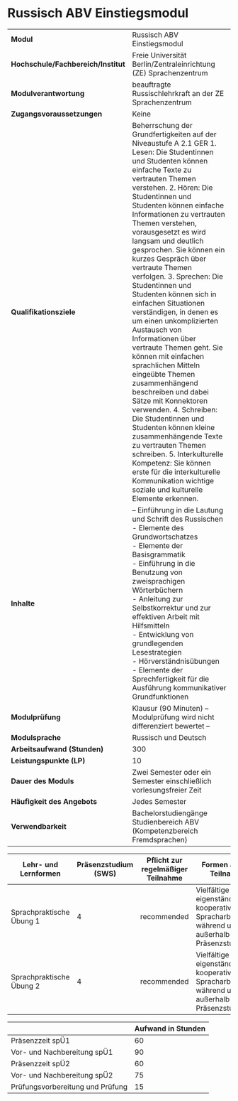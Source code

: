 # Russisch ABV Einstiegsmodul
|                                    |   |
|------------------------------------|---|
|**Modul**                           | Russisch ABV Einstiegsmodul |
|**Hochschule/Fachbereich/Institut** | Freie Universität Berlin/Zentraleinrichtung (ZE) Sprachenzentrum |
|**Modulverantwortung**              | beauftragte Russischlehrkraft an der ZE Sprachenzentrum |
|**Zugangsvoraussetzungen**          | Keine |
|**Qualifikationsziele**             | Beherrschung der Grundfertigkeiten auf der Niveaustufe A 2.1 GER 1. Lesen: Die Studentinnen und Studenten können einfache Texte zu vertrauten Themen verstehen. 2. Hören: Die Studentinnen und Studenten können einfache Informationen zu vertrauten Themen verstehen, vorausgesetzt es wird langsam und deutlich gesprochen. Sie können ein kurzes Gespräch über vertraute Themen verfolgen. 3. Sprechen: Die Studentinnen und Studenten können sich in einfachen Situationen verständigen, in denen es um einen unkomplizierten Austausch von Informationen über vertraute Themen geht. Sie können mit einfachen sprachlichen Mitteln eingeübte Themen zusammenhängend beschreiben und dabei Sätze mit Konnektoren verwenden. 4. Schreiben: Die Studentinnen und Studenten können kleine zusammenhängende Texte zu vertrauten Themen schreiben. 5. Interkulturelle Kompetenz: Sie können erste für die interkulturelle Kommunikation wichtige soziale und kulturelle Elemente erkennen. |
|**Inhalte**                         | – Einführung in die Lautung und Schrift des Russischen<br>- Elemente des Grundwortschatzes<br>- Elemente der Basisgrammatik<br>- Einführung in die Benutzung von zweisprachigen Wörterbüchern<br>- Anleitung zur Selbstkorrektur und zur effektiven Arbeit mit Hilfsmitteln<br>- Entwicklung von grundlegenden Lesestrategien<br>- Hörverständnisübungen<br>- Elemente der Sprechfertigkeit für die Ausführung kommunikativer Grundfunktionen |
|**Modulprüfung**                    | Klausur (90 Minuten) – Modulprüfung wird nicht differenziert bewertet – |
|**Modulsprache**                    | Russisch und Deutsch |
|**Arbeitsaufwand (Stunden)**        | 300 |
|**Leistungspunkte (LP)**            | 10 |
|**Dauer des Moduls**                | Zwei Semester oder ein Semester einschließlich vorlesungsfreier Zeit |
|**Häufigkeit des Angebots**         | Jedes Semester |
|**Verwendbarkeit**                  | Bachelorstudiengänge Studienbereich ABV (Kompetenzbereich<br>Fremdsprachen) |

| Lehr- und Lernformen | Präsenzstudium <br> (SWS) | Pflicht zur regelmäßiger Teilnahme | Formen aktiver Teilnahme |
| ---------------------|---------------------------|------------------------------------|------------------------- |
| Sprachpraktische Übung 1 | 4                         | recommended                        | Vielfältige eigenständige und kooperative Spracharbeit während und außerhalb der Präsenzstudienzeit |
| Sprachpraktische Übung 2 | 4                         | recommended                        | Vielfältige eigenständige und kooperative Spracharbeit während und außerhalb der Präsenzstudienzeit |

|   | Aufwand in Stunden |
| - |--------------------|
| Präsenzzeit spÜ1                         | 60    |
| Vor- und Nachbereitung spÜ1              | 90    |
| Präsenzzeit spÜ2                         | 60    |
| Vor- und Nachbereitung spÜ2              | 75    |
| Prüfungsvorbereitung und Prüfung         | 15    |
